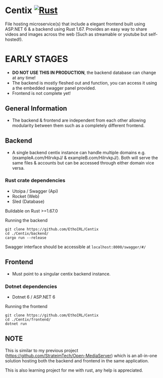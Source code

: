 # Centix [![Rust](https://github.com/EthoIRL/Centix/actions/workflows/rust.yml/badge.svg)](https://github.com/EthoIRL/Centix/actions/workflows/rust.yml) 
File hosting microservice(s) that include a elegant frontend built using ASP.NET 6 & a backend using Rust 1.67. Provides an easy way to share videos and images across the web (Such as streamable or youtube but self-hosted!).

# EARLY STAGES
* **DO NOT USE THIS IN PRODUCTION**, the backend database can change at any time!
* The backend is mostly fleshed out and function, you can access it using a the embedded swagger panel provided.
* Frontend is not complete yet!

## General Information
* The backend & frontend are independent from each other allowing modularity between them such as a completely different frontend.

## Backend
- A single backend centix instance can handle multiple domains e.g. (exampleA.com/HilrvkpJ/ & exampleB.com/HilrvkpJ/). Both will serve the same files & accounts but can be accessed through either domain vice versa.

### Rust crate dependencies
* Utoipa / Swagger (Api)
* Rocket (Web)
* Sled (Database)

Buildable on Rust >=1.67.0

Running the backend
```
git clone https://github.com/EthoIRL/Centix
cd ./Centix/backend/
cargo run --release
```
Swagger interface should be accessible at ``localhost:8000/swagger/#/``

## Frontend
- Must point to a singular centix backend instance.

### Dotnet dependencies
* Dotnet 6 / ASP.NET 6

Running the frontend
```
git clone https://github.com/EthoIRL/Centix
cd ./Centix/frontend/
dotnet run
```

## NOTE
This is similar to my previous project (https://github.com/StrateimTech/Open-MediaServer) which is an all-in-one solution hosting both the backend and frontend in the same application.

This is also learning project for me with rust, any help is appreciated.